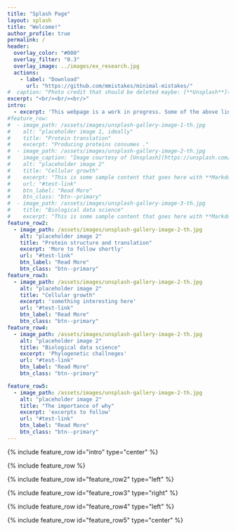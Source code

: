```yaml
---
title: "Splash Page"
layout: splash
title: "Welcome!"
author_profile: true
permalink: /
header:
  overlay_color: "#000"
  overlay_filter: "0.3"
  overlay_image: ../images/ex_research.jpg
  actions:
    - label: "Download"
      url: "https://github.com/mmistakes/minimal-mistakes/"
#  caption: "Photo credit that should be deleted maybe: [**Unsplash**](https://unsplash.com)"
excerpt: "<br/><br/><br/>"
intro: 
  - excerpt: 'This webpage is a work in progress. Some of the above links work, but will get better over the coming weeks as I work through a thorough re-factoring of my site. Stay tuned!'
#feature_row:
#  - image_path: /assets/images/unsplash-gallery-image-1-th.jpg
#    alt: "placeholder image 1, ideally"
#    title: "Protein translation"
#    excerpt: "Producing proteins consumes ."
#  - image_path: /assets/images/unsplash-gallery-image-2-th.jpg
#    image_caption: "Image courtesy of [Unsplash](https://unsplash.com/)"
#    alt: "placeholder image 2"
#    title: "Cellular growth"
#    excerpt: "This is some sample content that goes here with **Markdown** formatting."
#    url: "#test-link"
#    btn_label: "Read More"
#    btn_class: "btn--primary"
#  - image_path: /assets/images/unsplash-gallery-image-3-th.jpg
#    title: "Biological data science"
#    excerpt: "This is some sample content that goes here with **Markdown** formatting."
feature_row2:
  - image_path: /assets/images/unsplash-gallery-image-2-th.jpg
    alt: "placeholder image 2"
    title: "Protein structure and translation"
    excerpt: 'More to follow shortly'
    url: "#test-link"
    btn_label: "Read More"
    btn_class: "btn--primary"
feature_row3:
  - image_path: /assets/images/unsplash-gallery-image-2-th.jpg
    alt: "placeholder image 2"
    title: "Cellular growth"
    excerpt: 'something interesting here'
    url: "#test-link"
    btn_label: "Read More"
    btn_class: "btn--primary"
feature_row4:
  - image_path: /assets/images/unsplash-gallery-image-2-th.jpg
    alt: "placeholder image 2"
    title: "Biological data science"
    excerpt: 'Phylogenetic challneges'
    url: "#test-link"
    btn_label: "Read More"
    btn_class: "btn--primary"

feature_row5:
  - image_path: /assets/images/unsplash-gallery-image-2-th.jpg
    alt: "placeholder image 2"
    title: "The importance of why"
    excerpt: 'excerpts to follow'
    url: "#test-link"
    btn_label: "Read More"
    btn_class: "btn--primary"
---
```


{% include feature_row id="intro" type="center" %}

{% include feature_row %}

{% include feature_row id="feature_row2" type="left" %}

{% include feature_row id="feature_row3" type="right" %}

{% include feature_row id="feature_row4" type="left" %}

{% include feature_row id="feature_row5" type="center" %}

